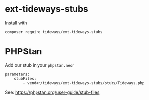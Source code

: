 # ext-tideways-stubs

Install with

```
composer require tideways/ext-tideways-stubs
```

# PHPStan

Add our stub in your `phpstan.neon`

```
parameters:
    stubFiles:
        - vendor/tideways/ext-tideways-stubs/stubs/Tideways.php
```

See: https://phpstan.org/user-guide/stub-files
